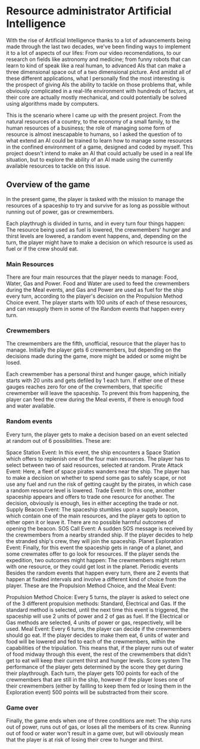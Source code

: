 # Resource administrator Artificial Intelligence
With the rise of Artificial Intelligence thanks to a lot of advancements being made through the last two decades, we've been finding ways to implement it to a lot of aspects of our lifes: From our video recomendations, to our research on fields like astronomy and medicine; from funny robots that can learn to kind of speak like a real human, to advanced AIs that can make a three dimensional space out of a two dimensional picture. And amidst all of these different applications, what I personally find the most interesting is the prospect of giving AIs the ability to tackle on those problems that, while obviously complicated in a real-life environment with hundreds of factors, at their core are actually mostly mechanical, and could potentially be solved using algorithms made by computers.

This is the scenario where I came up with the present project. From the natural resources of a country, to the economy of a small family, to the human resources of a business; the role of managing some form of resource is almost inescapable to humans, so I asked the question of to what extend an AI could be trained to learn how to manage some resources in the confined environment of a game, designed and coded by myself. This project doesn't intend to make an AI that could actually be used in a real life situation, but to explore the ability of an AI made using the currently available resources to tackle on this issue.

## Overview of the game
In the present game, the player is tasked with the mission to manage the resources of a spaceship to try and survive for as long as possible without running out of power, gas or crewmembers.

Each playthrugh is divided in turns, and in every turn four things happen: The resource being used as fuel is lowered, the crewmembers' hunger and thirst levels are lowered, a random event happens, and, depending on the turn, the player might have to make a decision on which resource is used as fuel or if the crew should eat.

### Main Resources
There are four main resources that the player needs to manage: Food, Water, Gas and Power. Food and Water are used to feed the crewmembers during the Meal events, and Gas and Power are used as fuel for the ship every turn, according to the player's decision on the Propulsion Method Choice event. The player starts with 100 units of each of these resources, and can resupply them in some of the Random events that happen every turn.

### Crewmembers
The crewmembers are the fifth, unofficial, resource that the player has to manage. Initially the player gets 6 crewmembers, but depending on the decisions made during the game, more might be added or some might be losed.

Each crewmember has a personal thirst and hunger gauge, which initially starts with 20 units and gets defiled by 1 each turn. If either one of these gauges reaches zero for one of the crewmembers, that specific crewmember will leave the spaceship. To prevent this from happening, the player can feed the crew during the Meal events, if there is enough food and water available.

### Random events
Every turn, the player gets to make a decision based on an event selected at random out of 6 possibilities. These are:

Space Station Event: In this event, the ship encounters a Space Station which offers to replenish one of the four main resources. The player has to select between two of said resources, selected at random.
Pirate Attack Event: Here, a fleet of space pirates wanders near the ship. The player has to make a decision on whether to spend some gas to safely scape, or not use any fuel and run the risk of getting caught by the pirates, in which case a random resource level is lowered.
Trade Event: In this one, another spaceship appears and offers to trade one resource for another. The decision, obviously is enough, lies in either accepting the trade or not.
Supply Beacon Event: The spaceship stumbles upon a supply beacon, which contain one of the main resources, and the player gets to option to either open it or leave it. There are no possible harmful outcomes of opening the beacon.
SOS Call Event: A sudden SOS message is received by the crewmembers from a nearby stranded ship. If the player decides to help the stranded ship's crew, they will join the spaceship.
Planet Exploration Event: Finally, for this event the spaceship gets in range of a planet, and some crewmates offer to go look for resources. If the player sends the expedition, two outcomes might happen: The crewmembers might return with one resource, or they could get lost in the planet.
Periodic events
Besides the random events that happen every turn, there are 2 events that happen at fixated intervals and involve a different kind of choice from the player. These are the Propulsion Method Choice, and the Meal Event:

Propulsion Method Choice: Every 5 turns, the player is asked to select one of the 3 different propulsion methods: Standard, Electrical and Gas. If the standard method is selected, until the next time this event is triggered, the spaceship will use 2 units of power and 2 of gas as fuel. If the Electrical or Gas methods are selected, 4 units of power or gas, respectively, will be used.
Meal Event: Every 6 turns, the player can decide if the crewmembers should go eat. If the player decides to make them eat, 6 units of water and food will be lowered and fed to each of the crewmembers, within the capabilities of the tripulation. This means that, if the player runs out of water of food midway through this event, the rest of the crewmembers that didn't get to eat will keep their current thirst and hunger levels.
Score system
The performance of the player gets determined by the score they get during their playthrough. Each turn, the player gets 100 points for each of the crewmembers that are still in the ship, however if the player loses one of their crewmembers (either by failling to keep them fed or losing them in the Exploration event) 500 points will be substracted from their score.

### Game over
Finally, the game ends when one of three conditions are met: The ship runs out of power, runs out of gas, or loses all the members of its crew. Running out of food or water won't result in a game over, but will obviously mean that the player is at risk of losing their crew to hunger and thirst.
